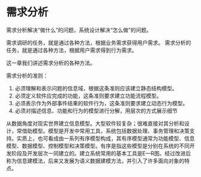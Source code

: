 # 需求分析




需求分析解决“做什么”的问题，系统设计解决“怎么做”的问题。

需求调研的任务，就是通过各种方法，根据业务需求获得用户需求。
需求分析的任务，就是通过各种方法，根据用户需求得到行为需求。

这一章我们讲述需求分析的各种方法。

需求分析的准则：

 1. 必须理解和表示问题的信息域，根据这条准则应该建立静态结构模型。
 2. 必须定义软件应完成的功能，这条准则要求建立功能流程模型。
 3. 必须表示作为外部事件结果的软件行为，这条准则要求建立动态行为模型。
 4. 必须对描述信息、功能和行为的模型进行分解，用层次的方式展示细节


从数据角度对现实世界建立信息模型。大型软件较复杂；很难直接对其分析和设计，常借助模型。模型是开发中常用工具，系统包括数据处理、事务管理和决策支持。实质上，也可看成由一系列有序模型构成，其有序模型通常为功能模型、信息模型、数据模型、控制模型和决策模型。有序是指这些模型是分别在系统的不同开发阶段及开发层次一同建立的。建立系统常用的基本工具是E—R图。经过改进后称为信息建模法，后来又发展为语义数据建模方法，并引入了许多面向对象的特点。